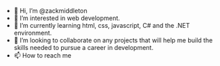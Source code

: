 - 👋 Hi, I’m @zackmiddleton
- 👀 I’m interested in web development. 
- 🌱 I’m currently learning html, css, javascript, C# and the .NET environment.
- 💞️ I’m looking to collaborate on any projects that will help me build the skills needed to pursue a career in development. 
- 📫 How to reach me 

<!---
zackmiddleton/zackmiddleton is a ✨ special ✨ repository because its `README.md` (this file) appears on your GitHub profile.
You can click the Preview link to take a look at your changes.
--->
